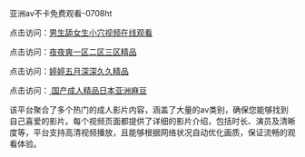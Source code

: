 亚洲av不卡免费观看-0708ht

点击访问：<a href="https://heiliaoxwd5i8.pages.dev">男生舔女生小穴视频在线观看</a>

点击访问：<a href="https://heiliaowzu4ur.pages.dev">夜夜爽一区二区三区精品</a>

点击访问：<a href="https://heiliaozj3tjd.pages.dev">婷婷五月深深久久精品</a>

点击访问：<a href="https://heiliaoe8ajia.pages.dev"> 国产成人精品日本亚洲麻豆</a>

该平台聚合了多个热门的成人影片内容，涵盖了大量的av类别，确保您能够找到自己喜爱的影片。每个视频页面都提供了详细的影片介绍，包括时长、演员及清晰度等，平台支持高清视频播放，且能够根据网络状况自动优化画质，保证流畅的观看体验。

<span style="display:none;">[Canonical link](）</span>
